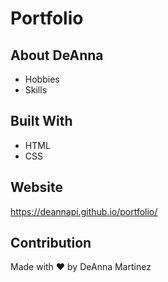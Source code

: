 # Portfolio

## About DeAnna
* Hobbies
* Skills

## Built With
* HTML
* CSS

## Website
https://deannapi.github.io/portfolio/

## Contribution
Made with ❤️ by DeAnna Martinez
